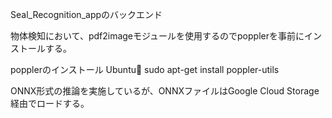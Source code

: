 Seal_Recognition_appのバックエンド

物体検知において、pdf2imageモジュールを使用するのでpopplerを事前にインストールする。

popplerのインストール
Ubuntu
sudo apt-get install poppler-utils


ONNX形式の推論を実施しているが、ONNXファイルはGoogle Cloud Storage経由でロードする。
